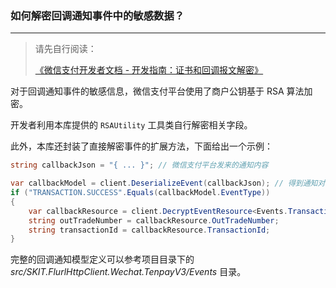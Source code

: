 ﻿### 如何解密回调通知事件中的敏感数据？

---

> 请先自行阅读：
>
> [《微信支付开发者文档 - 开发指南：证书和回调报文解密》](https://pay.weixin.qq.com/wiki/doc/apiv3_partner/wechatpay/wechatpay4_2.shtml)

对于回调通知事件的敏感信息，微信支付平台使用了商户公钥基于 RSA 算法加密。

开发者利用本库提供的 `RSAUtility` 工具类自行解密相关字段。

此外，本库还封装了直接解密事件的扩展方法，下面给出一个示例：

```csharp
string callbackJson = "{ ... }"; // 微信支付平台发来的通知内容

var callbackModel = client.DeserializeEvent(callbackJson); // 得到通知对象
if ("TRANSACTION.SUCCESS".Equals(callbackModel.EventType))
{
    var callbackResource = client.DecryptEventResource<Events.TransactionResource>(callbackModel); // 得到支付通知敏感数据
    string outTradeNumber = callbackResource.OutTradeNumber;
    string transactionId = callbackResource.TransactionId;
}
```

完整的回调通知模型定义可以参考项目目录下的 _src/SKIT.FlurlHttpClient.Wechat.TenpayV3/Events_ 目录。
